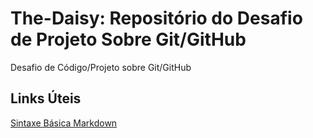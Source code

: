 # The-Daisy: Repositório do Desafio de Projeto Sobre Git/GitHub 
Desafio de Código/Projeto sobre Git/GitHub

## Links Úteis
[Sintaxe Básica Markdown](https://www.markdownguide.org/basic-syntax/)
